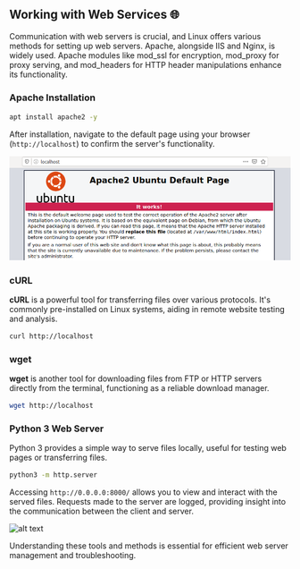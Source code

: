## Working with Web Services 🌐

Communication with web servers is crucial, and Linux offers various methods for setting up web servers. Apache, alongside IIS and Nginx, is widely used. Apache modules like mod_ssl for encryption, mod_proxy for proxy serving, and mod_headers for HTTP header manipulations enhance its functionality.

### Apache Installation

```bash
apt install apache2 -y
```

After installation, navigate to the default page using your browser (`http://localhost`) to confirm the server's functionality.

![alt text](/Images/image-12.png)

### cURL

**cURL** is a powerful tool for transferring files over various protocols. It's commonly pre-installed on Linux systems, aiding in remote website testing and analysis.

```bash
curl http://localhost
```

### wget

**wget** is another tool for downloading files from FTP or HTTP servers directly from the terminal, functioning as a reliable download manager.

```bash
wget http://localhost
```

### Python 3 Web Server

Python 3 provides a simple way to serve files locally, useful for testing web pages or transferring files.

```bash
python3 -m http.server
```

Accessing `http://0.0.0.0:8000/` allows you to view and interact with the served files. Requests made to the server are logged, providing insight into the communication between the client and server.

![alt text](image-13.png)

Understanding these tools and methods is essential for efficient web server management and troubleshooting.
